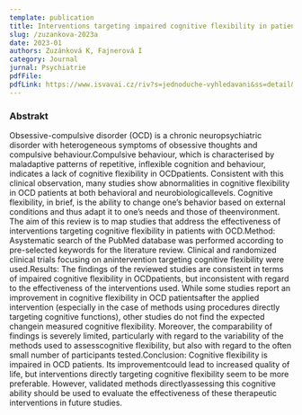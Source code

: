 ```yaml
---
template: publication
title: Interventions targeting impaired cognitive flexibility in patients with obsessive-compulsive disorder - a review of clinical trials
slug: /zuzankova-2023a
date: 2023-01
authors: Zuzánková K, Fajnerová I
category: Journal
jurnal: Psychiatrie 
pdfFile: 
pdfLink: https://www.isvavai.cz/riv?s=jednoduche-vyhledavani&ss=detail&n=0&h=RIV%2F00023752%3A_____%2F23%3A43921184%21RIV24-MZ0-00023752
---
```


### Abstrakt

Obsessive-compulsive disorder (OCD) is a chronic neuropsychiatric disorder with heterogeneous symptoms of obsessive thoughts and compulsive behaviour.Compulsive behaviour, which is characterised by maladaptive patterns of repetitive, inflexible cognition and behaviour, indicates a lack of cognitive flexibility in OCDpatients. Consistent with this clinical observation, many studies show abnormalities in cognitive flexibility in OCD patients at both behavioral and neurobiologicallevels. Cognitive flexibility, in brief, is the ability to change one’s behavior based on external conditions and thus adapt it to one’s needs and those of theenvironment. The aim of this review is to map studies that address the effectiveness of interventions targeting cognitive flexibility in patients with OCD.Method: Asystematic search of the PubMed database was performed according to pre-selected keywords for the literature review. Clinical and randomized clinical trials focusing on anintervention targeting cognitive flexibility were used.Results: The findings of the reviewed studies are consistent in terms of impaired cognitive flexibility in OCDpatients, but inconsistent with regard to the effectiveness of the interventions used. While some studies report an improvement in cognitive flexibility in OCD patientsafter the applied intervention (especially in the case of methods using procedures directly targeting cognitive functions), other studies do not find the expected changein measured cognitive flexibility. Moreover, the comparability of findings is severely limited, particularly with regard to the variability of the methods used to assesscognitive flexibility, but also with regard to the often small number of participants tested.Conclusion: Cognitive flexibility is impaired in OCD patients. Its improvementcould lead to increased quality of life, but interventions directly targeting cognitive flexibility seem to be more preferable. However, validated methods directlyassessing this cognitive ability should be used to evaluate the effectiveness of these therapeutic interventions in future studies.